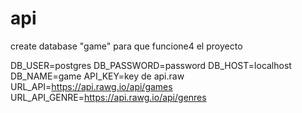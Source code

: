 # api
create database "game" para que funcione4 el proyecto

DB_USER=postgres
DB_PASSWORD=password
DB_HOST=localhost
DB_NAME=game
API_KEY=key de api.raw
URL_API=https://api.rawg.io/api/games
URL_API_GENRE=https://api.rawg.io/api/genres